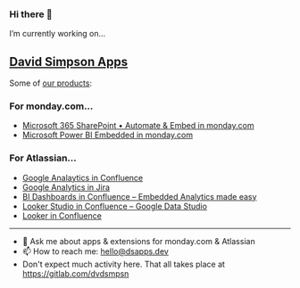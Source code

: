 ### Hi there 👋

I’m currently working on...

## <a href="https://www.dsapps.dev/" rel="dofollow">David Simpson Apps</a>
 
Some of [our products](https://www.dsapps.dev/products/):

###  For monday.com...
- [Microsoft 365 SharePoint • Automate & Embed in monday.com](https://www.dsapps.dev/products/microsoft-365-office-embedded/)
- [Microsoft Power BI Embedded in monday.com](https://www.dsapps.dev/products/microsoft-power-bi-in-monday-dot-com/)
  
### For Atlassian...
- [Google Analaytics in Confluence](https://www.dsapps.dev/products/google-analytics-in-confluence/)
- [Google Analytics in Jira](https://www.dsapps.dev/products/google-analytics-in-jira/)
- [BI Dashboards in Confluence – Embedded Analytics made easy](https://www.dsapps.dev/products/bi-dashboards-in-confluence/)
- [Looker Studio in Confluence – Google Data Studio](https://www.dsapps.dev/products/looker-studio-in-confluence/)
- [Looker in Confluence](https://www.dsapps.dev/products/looker-in-confluence/)


---

- 💬  Ask me about apps & extensions for monday.com & Atlassian
- 📫  How to reach me: hello@dsapps.dev
- Don't expect much activity here. That all takes place at https://gitlab.com/dvdsmpsn

